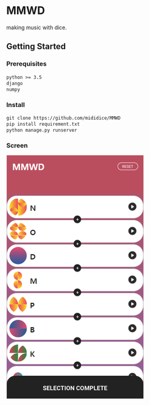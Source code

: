 # MMWD

making music with dice. 

## Getting Started

### Prerequisites

```
python >= 3.5
django
numpy
```

### Install

```
git clone https://github.com/mididice/MMWD
pip install requirement.txt
python manage.py runserver
```

### Screen

![mmwd](https://github.com/mididice/MMWD/blob/master/main.PNG)

